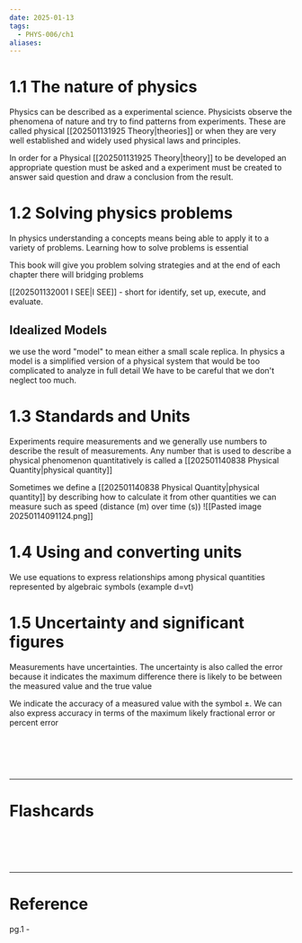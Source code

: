 ```yaml
---
date: 2025-01-13
tags:
  - PHYS-006/ch1
aliases:
---
```

# 1.1 The nature of physics
Physics can be described as a experimental science. Physicists observe the phenomena of nature and try to find patterns from experiments. These are called physical [[202501131925 Theory|theories]] or when they are very well established and widely used physical laws and principles.

In order for a Physical [[202501131925 Theory|theory]] to be developed an appropriate question must be asked and a experiment must be created to answer said question and draw a conclusion from the result.

# 1.2 Solving physics problems
In physics understanding a concepts means being able to apply it to a variety of problems. Learning how to solve problems is essential

This book will give you problem solving strategies and at the end of each chapter there will bridging problems

[[202501132001 I SEE|I SEE]] - short for identify, set up, execute, and evaluate.

## Idealized Models
we use the word "model" to mean either a small scale replica. In physics a model is a simplified version of a physical system that would be too complicated to analyze in full detail
 We have to be careful that we don't neglect too much.

# 1.3 Standards and Units
Experiments require measurements and we generally use numbers to describe the result of measurements. Any number that is used to describe a physical phenomenon quantitatively is called a [[202501140838 Physical Quantity|physical quantity]]

Sometimes we define a [[202501140838 Physical Quantity|physical quantity]] by describing how to calculate it from other quantities we can measure such as speed (distance (m) over time (s))
![[Pasted image 20250114091124.png]]

# 1.4 Using and converting units
We use equations to express relationships among physical quantities represented by algebraic symbols (example d=vt)

# 1.5 Uncertainty and significant figures
Measurements have uncertainties. The uncertainty is also called the error because it indicates the maximum difference there is likely to be between the measured value and the true value

We indicate the accuracy of a measured value with the symbol ±. We can also express accuracy in terms of the maximum likely fractional error or percent error

# ‌
---
# Flashcards


# ‌
---
# Reference
pg.1 -
